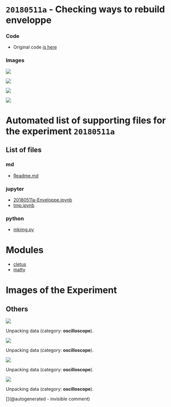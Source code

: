 # `20180511a` - Checking ways to rebuild enveloppe

### Code

* Original code [is here](/matty/20180511a/20180511a-Enveloppe.ipynb)

### Images

![](/matty/20180511a/detail_line_24.jpg)


![](/matty/20180511a/env_alt1_24.jpg)

![](/matty/20180511a/env_hilbert_24.jpg)

![](/matty/20180511a/fft24.jpg)


# Automated list of supporting files for the __experiment `20180511a`__

## List of files

### md

* [Readme.md](/matty/20180511a/Readme.md)


### jupyter

* [20180511a-Enveloppe.ipynb](/matty/20180511a/20180511a-Enveloppe.ipynb)
* [tmp.ipynb](/tmp.ipynb)


### python

* [mkimg.py](/matty/20180511a/mkimg.py)





# Modules

* [cletus](/retired/cletus/)
* [matty](/matty/)




# Images of the Experiment

## Others

![](/matty/20180511a/env_hilbert_24.jpg)

Unpacking data (category: __oscilloscope__).

![](/matty/20180511a/env_alt1_24.jpg)

Unpacking data (category: __oscilloscope__).

![](/matty/20180511a/detail_line_24.jpg)

Unpacking data (category: __oscilloscope__).

![](/matty/20180511a/fft24.jpg)

Unpacking data (category: __oscilloscope__).










[](@autogenerated - invisible comment)